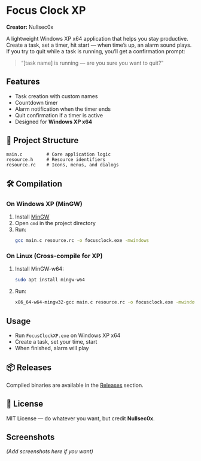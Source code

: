 #  Focus Clock XP
**Creator:** Nullsec0x  

A lightweight Windows XP x64 application that helps you stay productive.  
Create a task, set a timer, hit start — when time’s up, an alarm sound plays.  
If you try to quit while a task is running, you’ll get a confirmation prompt:
> “[task name] is running — are you sure you want to quit?”

##  Features
- Task creation with custom names
- Countdown timer
- Alarm notification when the timer ends
- Quit confirmation if a timer is active
- Designed for **Windows XP x64**

## 📂 Project Structure
```
main.c         # Core application logic
resource.h     # Resource identifiers
resource.rc    # Icons, menus, and dialogs
```

## 🛠 Compilation

### **On Windows XP (MinGW)**
1. Install [MinGW](http://www.mingw.org/)
2. Open `cmd` in the project directory
3. Run:
   ```bash
   gcc main.c resource.rc -o focusclock.exe -mwindows
   ```

### **On Linux (Cross-compile for XP)**
1. Install MinGW-w64:
   ```bash
   sudo apt install mingw-w64
   ```
2. Run:
   ```bash
   x86_64-w64-mingw32-gcc main.c resource.rc -o focusclock.exe -mwindows
   ```

##  Usage
- Run `FocusClockXP.exe` on Windows XP x64  
- Create a task, set your time, start  
- When finished, alarm will play  

## 📦 Releases
Compiled binaries are available in the [Releases](../../releases) section.

## 📜 License
MIT License — do whatever you want, but credit **Nullsec0x**.

##  Screenshots
*(Add screenshots here if you want)*
